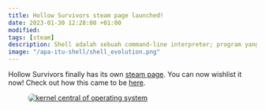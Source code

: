 ```yaml
---
title: Hollow Survivors steam page launched!
date: 2023-01-30 12:28:00 +01:00
modified: 
tags: [steam]
description: Shell adalah sebuah command-line interpreter; program yang berperan sebagai penerjemah perintah yang diinputkan oleh User yang melalui terminal, sehingga perintah tersebut bisa dimengerti oleh si Kernel.
image: "/apa-itu-shell/shell_evolution.png"
---
```


Hollow Survivors finally has its own <a href="https://store.steampowered.com/app/2285940/Hollow_Survivors" target="_blank" rel="noopener">steam page</a>. You can now wishlist it now!
Check out how this came to be <a href="https://www.youtube.com/watch?v=89K0eR32axk" target="_blank" rel="noopener">here</a>.


<figure>
<a href="https://store.steampowered.com/app/2285940/Hollow_Survivors" rel="noopener">
<img style="border-radius: 8px; display: block; margin-left: auto; margin-right: auto;" src="/steam-page-launched/hollow_survivors_capsule.png" alt="kernel central of operating system">
</a>
</figure>


